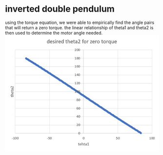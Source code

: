 # inverted double pendulum

using the torque equation, we were able to empirically find the angle pairs that will return a zero torque. the linear relationship of theta1 and theta2 is then used to determine the motor angle needed.
![](theta2_function.JPG)
